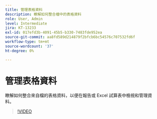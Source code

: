 ```yaml
---
title: 管理表格資料
description: 瞭解如何整合檔中的表格資料
role: User, Admin
level: Intermediate
jira: KT-13233
exl-id: 017efd3b-4091-45b5-b330-7483fde952ea
source-git-commit: aa8fd589d214879f2bfcb6bc54576c707532fd6f
workflow-type: tm+mt
source-wordcount: '37'
ht-degree: 0%

---
```


# 管理表格資料

瞭解如何整合來自檔的表格資料，以便在報告或 Excel 試算表中檢視和管理資料。

>[!VIDEO](https://video.tv.adobe.com/v/3419330?quality=12&learn=on&hidetitle=true)

